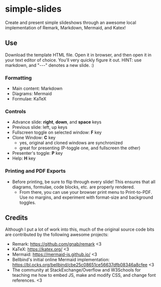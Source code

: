 # simple-slides
Create and present simple slideshows through an awesome local implementation of Remark, Markdown, Mermaid, and Katex!

## Use
Download the template HTML file. Open it in browser, and then open it in your text editor of choice. You'll very quickly figure it out. HINT: use markdown, and "---" denotes a new slide. :)

### Formatting
- Main content: Markdown
- Diagrams: Mermaid
- Formulae: KaTeX

### Controls
- Advance slide: **right**, **down**, and **space** keys
- Previous slide: left, up keys
- Fullscreen toggle on selected window: **F** key
- Clone Window: **C** key
    - yes, original and cloned windows are synchronized
    - great for presenting (P-toggle one, and fullscreen the other)
- Presenter's toggle: **P** key
- Help: **H** key

### Printing and PDF Exports
- Before printing, be sure to flip through every slide! This ensures that all diagrams, formulae, code blocks, etc. are properly rendered.
  - From there, you can use your browser print menu to Print-to-PDF. Use no margins, and experiment with format-size and background toggles.


## Credits
Although I put a lot of work into this, much of the original source code bits are contributed by the following awesome projects:
- Remark: https://github.com/gnab/remark <3
- KaTeX: https://katex.org/ <3
- Mermaid: https://mermaid-js.github.io/ <3
- Bellbind's initial online Mermaid implementation: https://bl.ocks.org/bellbind/cbe25c08651ce56637dfb08346a8cfee <3
- The community at StackExchange/Overflow and W3Schools for teaching me how to embed JS, make and modify CSS, and change font references. <3
